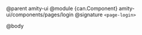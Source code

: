 @parent amity-ui
@module {can.Component} amity-ui/components/pages/login <page-login>
@signature `<page-login>`

@body

## <page-login>

